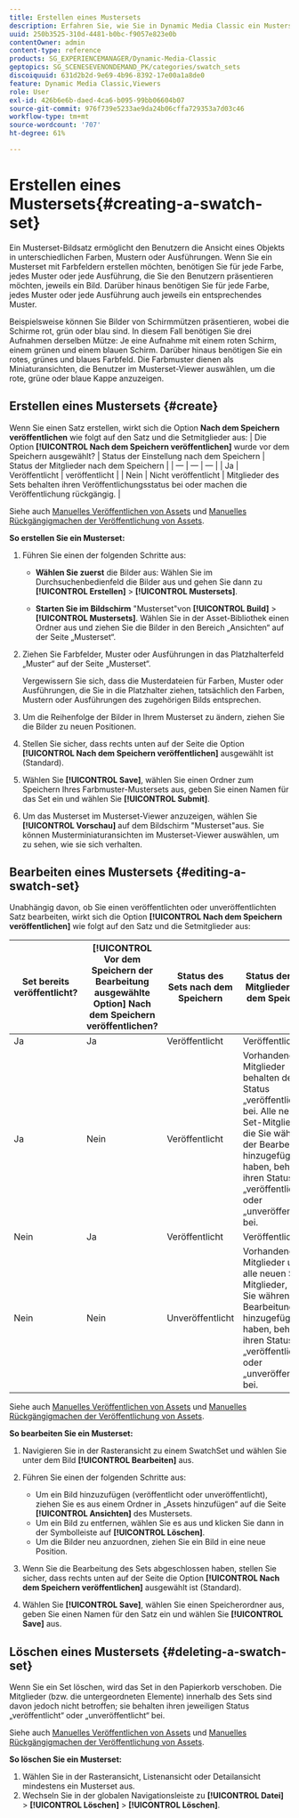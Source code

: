 ```yaml
---
title: Erstellen eines Mustersets
description: Erfahren Sie, wie Sie in Dynamic Media Classic ein Musterset erstellen.
uuid: 250b3525-310d-4481-b0bc-f9057e823e0b
contentOwner: admin
content-type: reference
products: SG_EXPERIENCEMANAGER/Dynamic-Media-Classic
geptopics: SG_SCENESEVENONDEMAND_PK/categories/swatch_sets
discoiquuid: 631d2b2d-9e69-4b96-8392-17e00a1a8de0
feature: Dynamic Media Classic,Viewers
role: User
exl-id: 426b6e6b-daed-4ca6-b095-99bb06604b07
source-git-commit: 976f739e5233ae9da24b06cffa729353a7d03c46
workflow-type: tm+mt
source-wordcount: '707'
ht-degree: 61%

---
```


# Erstellen eines Mustersets{#creating-a-swatch-set}

Ein Musterset-Bildsatz ermöglicht den Benutzern die Ansicht eines Objekts in unterschiedlichen Farben, Mustern oder Ausführungen. Wenn Sie ein Musterset mit Farbfeldern erstellen möchten, benötigen Sie für jede Farbe, jedes Muster oder jede Ausführung, die Sie den Benutzern präsentieren möchten, jeweils ein Bild. Darüber hinaus benötigen Sie für jede Farbe, jedes Muster oder jede Ausführung auch jeweils ein entsprechendes Muster.

Beispielsweise können Sie Bilder von Schirmmützen präsentieren, wobei die Schirme rot, grün oder blau sind. In diesem Fall benötigen Sie drei Aufnahmen derselben Mütze: Je eine Aufnahme mit einem roten Schirm, einem grünen und einem blauen Schirm. Darüber hinaus benötigen Sie ein rotes, grünes und blaues Farbfeld. Die Farbmuster dienen als Miniaturansichten, die Benutzer im Musterset-Viewer auswählen, um die rote, grüne oder blaue Kappe anzuzeigen.

## Erstellen eines Mustersets {#create}

Wenn Sie einen Satz erstellen, wirkt sich die Option **Nach dem Speichern veröffentlichen** wie folgt auf den Satz und die Setmitglieder aus:
| Die Option **[!UICONTROL Nach dem Speichern veröffentlichen]** wurde vor dem Speichern ausgewählt? | Status der Einstellung nach dem Speichern | Status der Mitglieder nach dem Speichern |
| — | — | — |
| Ja | Veröffentlicht | veröffentlicht |
| Nein | Nicht veröffentlicht | Mitglieder des Sets behalten ihren Veröffentlichungsstatus bei oder machen die Veröffentlichung rückgängig. |

Siehe auch [Manuelles Veröffentlichen von Assets](publishing-files.md#manually_publishing_assets) und [Manuelles Rückgängigmachen der Veröffentlichung von Assets](publishing-files.md#manually_unpublishing_assets).

**So erstellen Sie ein Musterset:**

1. Führen Sie einen der folgenden Schritte aus:

   * **Wählen Sie zuerst**  die Bilder aus: Wählen Sie im Durchsuchenbedienfeld die Bilder aus und gehen Sie dann zu  **[!UICONTROL Erstellen]**  >  **[!UICONTROL Mustersets]**.

   * **Starten Sie im Bildschirm**  &quot;Musterset&quot;von  **[!UICONTROL Build]**  >  **[!UICONTROL Mustersets]**. Wählen Sie in der Asset-Bibliothek einen Ordner aus und ziehen Sie die Bilder in den Bereich „Ansichten“ auf der Seite „Musterset“.

1. Ziehen Sie Farbfelder, Muster oder Ausführungen in das Platzhalterfeld „Muster“ auf der Seite „Musterset“.

   Vergewissern Sie sich, dass die Musterdateien für Farben, Muster oder Ausführungen, die Sie in die Platzhalter ziehen, tatsächlich den Farben, Mustern oder Ausführungen des zugehörigen Bilds entsprechen.

1. Um die Reihenfolge der Bilder in Ihrem Musterset zu ändern, ziehen Sie die Bilder zu neuen Positionen.
1. Stellen Sie sicher, dass rechts unten auf der Seite die Option **[!UICONTROL Nach dem Speichern veröffentlichen]** ausgewählt ist (Standard).
1. Wählen Sie **[!UICONTROL Save]**, wählen Sie einen Ordner zum Speichern Ihres Farbmuster-Mustersets aus, geben Sie einen Namen für das Set ein und wählen Sie **[!UICONTROL Submit]**.
1. Um das Musterset im Musterset-Viewer anzuzeigen, wählen Sie **[!UICONTROL Vorschau]** auf dem Bildschirm &quot;Musterset&quot;aus. Sie können Musterminiaturansichten im Musterset-Viewer auswählen, um zu sehen, wie sie sich verhalten.

## Bearbeiten eines Mustersets {#editing-a-swatch-set}

Unabhängig davon, ob Sie einen veröffentlichten oder unveröffentlichten Satz bearbeiten, wirkt sich die Option **[!UICONTROL Nach dem Speichern veröffentlichen]** wie folgt auf den Satz und die Setmitglieder aus:

| Set bereits veröffentlicht? | **[!UICONTROL Vor dem Speichern der Bearbeitung ausgewählte Option]** Nach dem Speichern veröffentlichen? | Status des Sets nach dem Speichern | Status der Set-Mitglieder nach dem Speichern |
|--- |--- |--- |--- |
| Ja | Ja | Veröffentlicht | Veröffentlicht |
| Ja | Nein | Veröffentlicht | Vorhandene Set-Mitglieder behalten den Status „veröffentlicht“ bei. Alle neuen Set-Mitglieder, die Sie während der Bearbeitung hinzugefügt haben, behalten ihren Status „veröffentlicht“ oder „unveröffentlicht“ bei. |
| Nein | Ja | Veröffentlicht | Veröffentlicht |
| Nein | Nein | Unveröffentlicht | Vorhandene Set-Mitglieder und alle neuen Set-Mitglieder, die Sie während der Bearbeitung hinzugefügt haben, behalten ihren Status „veröffentlicht“ oder „unveröffentlicht“ bei. |

Siehe auch [Manuelles Veröffentlichen von Assets](publishing-files.md#manually_publishing_assets) und [Manuelles Rückgängigmachen der Veröffentlichung von Assets](publishing-files.md#manually_unpublishing_assets).

**So bearbeiten Sie ein Musterset:**

1. Navigieren Sie in der Rasteransicht zu einem SwatchSet und wählen Sie unter dem Bild **[!UICONTROL Bearbeiten]** aus.
1. Führen Sie einen der folgenden Schritte aus:

   * Um ein Bild hinzuzufügen (veröffentlicht oder unveröffentlicht), ziehen Sie es aus einem Ordner in „Assets hinzufügen“ auf die Seite **[!UICONTROL Ansichten]** des Mustersets.
   * Um ein Bild zu entfernen, wählen Sie es aus und klicken Sie dann in der Symbolleiste auf **[!UICONTROL Löschen]**.
   * Um die Bilder neu anzuordnen, ziehen Sie ein Bild in eine neue Position.

1. Wenn Sie die Bearbeitung des Sets abgeschlossen haben, stellen Sie sicher, dass rechts unten auf der Seite die Option **[!UICONTROL Nach dem Speichern veröffentlichen]** ausgewählt ist (Standard).
1. Wählen Sie **[!UICONTROL Save]**, wählen Sie einen Speicherordner aus, geben Sie einen Namen für den Satz ein und wählen Sie **[!UICONTROL Save]** aus.

## Löschen eines Mustersets {#deleting-a-swatch-set}

Wenn Sie ein Set löschen, wird das Set in den Papierkorb verschoben. Die Mitglieder (bzw. die untergeordneten Elemente) innerhalb des Sets sind davon jedoch nicht betroffen; sie behalten ihren jeweiligen Status „veröffentlicht“ oder „unveröffentlicht“ bei.

Siehe auch [Manuelles Veröffentlichen von Assets](publishing-files.md#manually_publishing_assets) und [Manuelles Rückgängigmachen der Veröffentlichung von Assets](publishing-files.md#manually_unpublishing_assets).

**So löschen Sie ein Musterset:**

1. Wählen Sie in der Rasteransicht, Listenansicht oder Detailansicht mindestens ein Musterset aus.
1. Wechseln Sie in der globalen Navigationsleiste zu **[!UICONTROL Datei]** > **[!UICONTROL Löschen]** > **[!UICONTROL Löschen]**.
